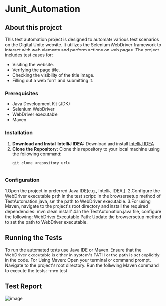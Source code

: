 # Junit_Automation

## About this project

This test automation project is designed to automate various test scenarios on the Digital Unite website. It utilizes the Selenium WebDriver framework to interact with web elements and perform actions on web pages. The project includes test cases for:
- Visiting the website.
- Verifying the page title.
- Checking the visibility of the title image.
- Filling out a web form and submitting it.

### Prerequisites

- Java Development Kit (JDK)
- Selenium WebDriver
- WebDriver executable 
- Maven

### Installation

1. **Download and Install IntelliJ IDEA:**
 Download and install [IntelliJ IDEA](https://www.jetbrains.com/idea/download/)
2. **Clone the Repository:**
 Clone this repository to your local machine using the following command:
   ```shell
   git clone <repository_url>


### Configuration

1.Open the project in preferred Java IDE(e.g., IntelliJ IDEA,).
2.Configure the WebDriver executable path in the test script:
 In the browsersetup method of TestAutomation.java, set the path to WebDriver executable.
3.For using Maven, navigate to the project's root directory and install the required dependencies:
 mvn clean install'
4.In the TestAutomation.java file, configure the following:
 WebDriver Executable Path: Update the browsersetup method to set the path to WebDriver executable.

 ## Running the Tests
To run the automated tests use Java IDE or Maven. Ensure that the WebDriver executable is either in system's PATH or the path is set explicitly in the code.
For Using Maven:
  Open your terminal or command prompt.
  Navigate to the project's root directory.
  Run the following Maven command to execute the tests:
  -mvn test

 ## Test Report
![image](https://github.com/Fayrose96/Junit_Automation/assets/143695839/9bb61ee5-770d-4422-9aee-ceb9f1671f42)





